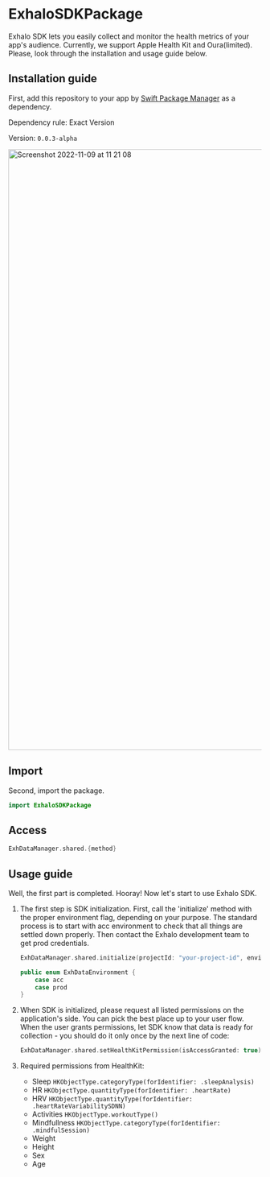 # ExhaloSDKPackage

Exhalo SDK lets you easily collect and monitor the health metrics of your app's audience. Currently, we support Apple Health Kit and Oura(limited). Please, look through the installation and usage guide below.

## Installation guide

First, add this repository to your app by [Swift Package Manager](https://developer.apple.com/documentation/xcode/adding-package-dependencies-to-your-app) as a dependency.


Dependency rule: Exact Version

Version: `0.0.3-alpha`

<img width="1194" alt="Screenshot 2022-11-09 at 11 21 08" src="https://user-images.githubusercontent.com/23015635/200804989-5a07b219-b501-4772-8313-6abb9284264d.png">


## Import

Second, import the package.

```swift
import ExhaloSDKPackage
```

## Access

```swift
ExhDataManager.shared.{method}
```

## Usage guide

Well, the first part is completed. Hooray! Now let's start to use Exhalo SDK.

1. The first step is SDK initialization. First, call the 'initialize' method with the proper environment flag, depending on your purpose. The standard process is to start with acc environment to check that all things are settled down properly. Then contact the Exhalo development team to get prod credentials.

    ```swift
    ExhDataManager.shared.initialize(projectId: "your-project-id", environment: ExhDataEnvironment)

    public enum ExhDataEnvironment {
        case acc
        case prod
    }
    ```

2. When SDK is initialized, please request all listed permissions on the application's side. You can pick the best place up to your user flow. When the user grants permissions, let SDK know that data is ready for collection - you should do it only once by the next line of code:

    ```swift
    ExhDataManager.shared.setHealthKitPermission(isAccessGranted: true)
    ```

3. Required permissions from HealthKit:
    - Sleep         `HKObjectType.categoryType(forIdentifier: .sleepAnalysis)`
    - HR            `HKObjectType.quantityType(forIdentifier: .heartRate)`
    - HRV           `HKObjectType.quantityType(forIdentifier: .heartRateVariabilitySDNN)`
    - Activities    `HKObjectType.workoutType()`
    - Mindfullness  `HKObjectType.categoryType(forIdentifier: .mindfulSession)`
    - Weight
    - Height
    - Sex
    - Age



